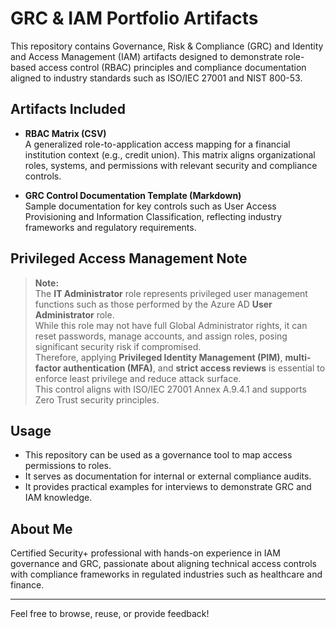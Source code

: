 # GRC & IAM Portfolio Artifacts

This repository contains Governance, Risk & Compliance (GRC) and Identity and Access Management (IAM) artifacts designed to demonstrate role-based access control (RBAC) principles and compliance documentation aligned to industry standards such as ISO/IEC 27001 and NIST 800-53.

## Artifacts Included

- **RBAC Matrix (CSV)**  
  A generalized role-to-application access mapping for a financial institution context (e.g., credit union). This matrix aligns organizational roles, systems, and permissions with relevant security and compliance controls.

- **GRC Control Documentation Template (Markdown)**  
  Sample documentation for key controls such as User Access Provisioning and Information Classification, reflecting industry frameworks and regulatory requirements.

## Privileged Access Management Note

> **Note:**  
> The **IT Administrator** role represents privileged user management functions such as those performed by the Azure AD **User Administrator** role.  
> While this role may not have full Global Administrator rights, it can reset passwords, manage accounts, and assign roles, posing significant security risk if compromised.  
> Therefore, applying **Privileged Identity Management (PIM)**, **multi-factor authentication (MFA)**, and **strict access reviews** is essential to enforce least privilege and reduce attack surface.  
> This control aligns with ISO/IEC 27001 Annex A.9.4.1 and supports Zero Trust security principles.

## Usage

- This repository can be used as a governance tool to map access permissions to roles.  
- It serves as documentation for internal or external compliance audits.  
- It provides practical examples for interviews to demonstrate GRC and IAM knowledge.

## About Me

Certified Security+ professional with hands-on experience in IAM governance and GRC, passionate about aligning technical access controls with compliance frameworks in regulated industries such as healthcare and finance.

---

Feel free to browse, reuse, or provide feedback!
